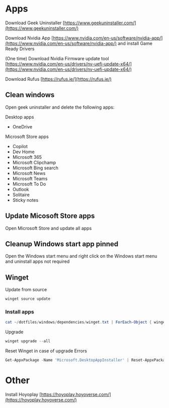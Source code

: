 # Apps

Download Geek Uninstaller [https://www.geekuninstaller.com/](https://www.geekuninstaller.com/)

Download Nvidia App [https://www.nvidia.com/en-us/software/nvidia-app/](https://www.nvidia.com/en-us/software/nvidia-app/) and install Game Ready Drivers

(One time) Download Nvidia Firmware update tool [https://www.nvidia.com/en-us/drivers/nv-uefi-update-x64/](https://www.nvidia.com/en-us/drivers/nv-uefi-update-x64/)

Download Rufus [https://rufus.ie/](https://rufus.ie/)

## Clean windows

Open geek uninstaller and delete the following apps:

Desktop apps

-   OneDrive

Microsoft Store apps

-   Copilot
-   Dev Home
-   Microsoft 365
-   Microsoft Clipchamp
-   Microsoft Bing search
-   Microsoft News
-   Microsoft Teams
-   Microsoft To Do
-   Outlook
-   Solitaire
-   Sticky notes

## Update Micosoft Store apps

Open Microsoft Store and update all apps

## Cleanup Windows start app pinned

Open the Windows start menu and right click on the Windows start menu and uninstall apps not required

## Winget

Update from source

```powershell
winget source update
```

### Install apps

```powershell
cat ~/dotfiles/windows/dependencies/winget.txt | ForEach-Object { winget install --accept-source-agreements --accept-package-agreements --id $_ }
```

Upgrade

```powershell
winget upgrade --all
```

Reset Winget in case of upgrade Errors

```powershell
Get-AppxPackage -Name 'Microsoft.DesktopAppInstaller' | Reset-AppxPackage
```

# Other

Install Hoyoplay [https://hoyoplay.hoyoverse.com/](https://hoyoplay.hoyoverse.com/)
